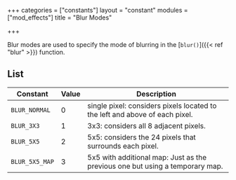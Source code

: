 +++
categories = ["constants"]
layout = "constant"
modules = ["mod_effects"]
title = "Blur Modes"

+++

Blur modes are used to specify the mode of blurring in the [`blur()`]({{< ref "blur" >}}) function.

## List

| Constant | Value | Description |
|---|---|---|
| `BLUR_NORMAL` | 0 | single pixel: considers pixels located to the left and above of each pixel. |
| `BLUR_3X3` | 1 | 3x3: considers all 8 adjacent pixels. |
| `BLUR_5X5` | 2 | 5x5: considers the 24 pixels that surrounds each pixel. |
| `BLUR_5X5_MAP` | 3 | 5x5 with additional map: Just as the previous one but using a temporary map. |
